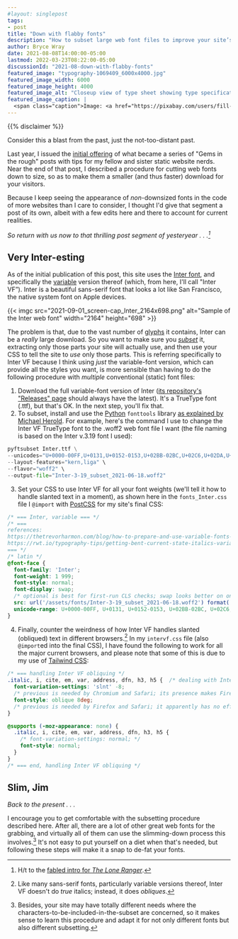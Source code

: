 ```yaml
---
#layout: singlepost
tags:
- post
title: "Down with flabby fonts"
description: "How to subset large web font files to improve your site’s performance."
author: Bryce Wray
date: 2021-08-08T14:00:00-05:00
lastmod: 2022-03-23T08:22:00-05:00
discussionId: "2021-08-down-with-flabby-fonts"
featured_image: "typography-1069409_6000x4000.jpg"
featured_image_width: 6000
featured_image_height: 4000
featured_image_alt: "Closeup view of type sheet showing type specifications"
featured_image_caption: |
  <span class="caption">Image: <a href="https://pixabay.com/users/fill-8988/?utm_source=link-attribution&amp;utm_medium=referral&amp;utm_campaign=image&amp;utm_content=1069409">Florian Pircher</a>; <a href="https://pixabay.com/?utm_source=link-attribution&amp;utm_medium=referral&amp;utm_campaign=image&amp;utm_content=1069409">Pixabay</a></span>
---
```


{{% disclaimer %}}

Consider this a blast from the past, just the not-too-distant past.

Last year, I issued the [initial offering](/posts/2020/12/gems-in-rough/) of what became a series of "Gems in the rough" posts with tips for my fellow and sister static website nerds. Near the end of that post, I described a procedure for cutting web fonts down to size, so as to make them a smaller (and thus faster) download for your visitors.

Because I keep seeing the appearance of *non*-downsized fonts in the code of more websites than I care to consider, I thought I'd give that segment a post of its own, albeit with a few edits here and there to account for current realities.

*So return with us now to that thrilling post segment of yesteryear&nbsp;.&nbsp;.&nbsp;.[^LoneRanger]*

[^LoneRanger]: H/t to the [fabled intro for *The Lone Ranger*](https://en.wikipedia.org/wiki/Lone_Ranger#Introductions).

## Very Inter-esting

As of the initial publication of this post, this site uses the [Inter font](https://rsms.me/inter), and specifically the [variable](https://web.dev/variable-fonts/) version thereof (which, from here, I'll call "Inter VF”). Inter is a beautiful sans-serif font that looks a lot like San Francisco, the native system font on Apple devices.

{{< imgc src="2021-09-01_screen-cap_Inter_2164x698.png" alt="Sample of the Inter web font" width="2164" height="698" >}}

The problem is that, due to the vast number of [glyphs](https://en.wikipedia.org/wiki/Glyph) it contains, Inter can be a *really* large download. So you want to make sure you *[subset](https://dev.to/benjaminblack/save-your-users-data-by-subsetting-web-fonts-5eo9)* it, extracting only those parts your site will actually use, and then use your CSS to tell the site to *use* only those parts. This is referring specifically to Inter VF because I think using *just* the variable-font version, which can provide all the styles you want, is more sensible than having to do the following procedure with *multiple* conventional (static) font files:

1. Download the full variable-font version of Inter ([its repository's "Releases" page](https://github.com/rsms/inter/releases/) should always have the latest). It's a TrueType font (.ttf), but that's OK. In the next step, you'll fix that.
2. To subset, install and use the [Python](https://python.org) `fonttools` library [as explained by Michael Herold](https://michaeljherold.com/2015/05/04/creating-a-subset-font/). For example, here's the command I use to change the Inter VF TrueType font to the .woff2 web font file I want (the file naming is based on the Inter v.3.19 font I used):

```python
pyftsubset Inter.ttf \
--unicodes="U+0000-00FF,U+0131,U+0152-0153,U+02BB-02BC,U+02C6,U+02DA,U+02DC,U+2000-206F,U+2074,U+20AC,U+2122,U+2191,U+2193,U+2212,U+2215,U+FEFF,U+FFFD" \
--layout-features="kern,liga" \
--flavor="woff2" \
--output-file="Inter-3-19_subset_2021-06-18.woff2"
```

3. Set your CSS to use Inter VF for all your font weights (we'll tell it how to handle slanted text in a moment), as shown here in the `fonts_Inter.css` file I `@import` with [PostCSS](https://postcss.org) for my site's final CSS:

```css
/* === Inter, variable === */
/* ===
references:
https://thetrevorharmon.com/blog/how-to-prepare-and-use-variable-fonts-on-the-web
https://rwt.io/typography-tips/getting-bent-current-state-italics-variable-font-support
=== */
/* latin */
@font-face {
  font-family: 'Inter';
  font-weight: 1 999;
  font-style: normal;
  font-display: swap;
  /* optional is best for first-run CLS checks; swap looks better on one-hit */
  src: url('/assets/fonts/Inter-3-19_subset_2021-06-18.woff2') format('woff2-variations');
  unicode-range: U+0000-00FF, U+0131, U+0152-0153, U+02BB-02BC, U+02C6, U+02DA, U+02DC, U+2000-206F, U+2074, U+20AC, U+2122, U+2191, U+2193, U+2212, U+2215, U+FEFF, U+FFFD;
}
```

4. Finally, counter the weirdness of how Inter VF handles slanted (obliqued) text in different browsers.[^oblBr] In my `intervf.css` file (also `@import`ed into the final CSS), I have found the following to work for all the major current browsers, and please note that some of this is due to my use of [Tailwind CSS](https://tailwindcss.com):

[^oblBr]: Like many sans-serif fonts, particularly variable versions thereof, Inter VF doesn't do *true* italics; instead, it does *obliques*.

```css
/* === handling Inter VF obliquing */
.italic, i, cite, em, var, address, dfn, h3, h5 {  /* dealing with Inter VF */
  font-variation-settings: 'slnt' -8;
  /* previous is needed by Chromium and Safari; its presence makes Firefox "over-slant" Inter VF, so we override that below with the media query for Firefox */
  font-style: oblique 8deg;
  /* previous is needed by Firefox and Safari; it apparently has no effect on Chromium */
}

@supports (-moz-appearance: none) {
  .italic, i, cite, em, var, address, dfn, h3, h5 {
    /* font-variation-settings: normal; */
    font-style: normal;
  }
}
/* === end, handling Inter VF obliquing */
```

## Slim, Jim

*Back to the present&nbsp;.&nbsp;.&nbsp;.*

I encourage you to get comfortable with the subsetting procedure described here. After all, there are a lot of other great web fonts for the grabbing, and virtually all of them can use the slimming-down process this involves.[^subsetDiffs] It's not easy to put yourself on a diet when that's needed, but following these steps will make it a snap to de-fat your fonts.

[^subsetDiffs]: Besides, your site may have totally different needs where the characters-to-be-included-in-the-subset are concerned, so it makes sense to learn this procedure and adapt it for not only different fonts but also different subsetting.
